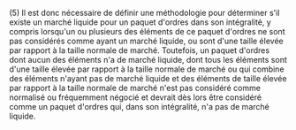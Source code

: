 (5) Il est donc nécessaire de définir une méthodologie pour déterminer s'il existe un marché liquide pour un paquet d'ordres dans son intégralité, y compris lorsqu'un ou plusieurs des éléments de ce paquet d'ordres ne sont pas considérés comme ayant un marché liquide, ou sont d'une taille élevée par rapport à la taille normale de marché. Toutefois, un paquet d'ordres dont aucun des éléments n'a de marché liquide, dont tous les éléments sont d'une taille élevée par rapport à la taille normale de marché ou qui combine des éléments n'ayant pas de marché liquide et des éléments de taille élevée par rapport à la taille normale de marché n'est pas considéré comme normalisé ou fréquemment négocié et devrait dès lors être considéré comme un paquet d'ordres qui, dans son intégralité, n'a pas de marché liquide.